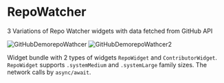# RepoWatcher
3 Variations of Repo Watcher widgets with data fetched from GitHub API

![GitHubDemorepoWathcer](https://user-images.githubusercontent.com/94032706/213116137-02b107c0-a453-4e69-87f1-ab466cb8d971.png)
![GitHubDemorepoWathcer2](https://user-images.githubusercontent.com/94032706/213116152-ba15bae9-f3d0-4937-aa69-284d3d312af6.png)

Widget bundle with 2 types of widgets `RepoWidget` and `ContributorWidget`. `RepoWidget` supports `.systemMedium` and `.systemLarge` family sizes. The network calls by `async/await`.
